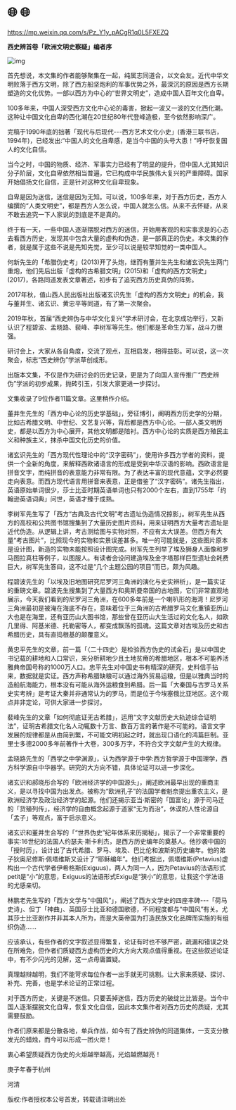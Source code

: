 
# 🌐  🌐

<https://mp.weixin.qq.com/s/Pz_Y1y_pACgR1q0L5FXEZQ>

**西史辨首卷「欧洲文明史察疑」编者序**

<div class="img-caption">

![img](./img/21-0.jpeg)

</div>

首先想说，本文集的作者能够聚集在一起，纯属志同道合，以文会友。近代中华文明败落于西方文明，除了西方船坚炮利的军事优势之外，最深沉的原因是西方长期塑造的文化优势。一部以西方为中心的“世界文明史”，造成中国人百年文化自卑。

100多年来，中国人深受西方文化中心论的毒害，掀起一波又一波的文化西化潮。这种让中国文化自卑的西化潮在20世纪80年代登峰造极，至今依然影响深广。

完稿于1990年底的拙著「现代与后现代-﻿-﻿-西方艺术文化小史」(香港三联书店，1994年)，已经发出:“中国人的文化自卑感，是当今中国的头号大患！”呼吁恢复国人的文化自信。

当今之时，中国的物质、经济、军事实力已经有了明显的提升，但中国人尤其知识分子阶层，文化自卑依然相当普遍，它已构成中华民族伟大复兴的严重障碍。国家开始倡扬文化自信，正是针对这种文化自卑现象。

自卑是因为迷信，迷信是因为无知。可以说，100多年来，对于西方历史，西方人编撰的“人类文明史”，都是西方人怎么说，中国人就怎么信。从来不去怀疑，从来不敢去追究一下人家说的到底是不是真的。

终于有一天，一些中国人逐渐摆脱对西方的迷信，开始用客观的和实事求是的心态去看西方历史，发现其中包含大量的虚构和伪造，是一部真正的伪史。本文集的作者，就是属于这些不说是先知先觉，至少可以说是较早知觉的一类中国人。

何新先生的「希腊伪史考」(2013)开了头炮，继而有董并生先生和诸玄识先生两门重炮，他们先后出版「虚构的古希腊文明」(2015)和「虚构的西方文明史」(2017)，各路同道发表文章著述，初步有了追究西方历史真伪的阵势。

2017年秋，值山西人民出版社出版诸玄识先生「虚构的西方文明史」的机会，我与董并生、诸玄识、黄忠平等同道，有了第一次聚会。

2019年秋，首届“西史辨伪与中华文化复兴”学术研讨会，在北京成功举行，又新认识了程碧波、孟晓路、裴峰、李树军等先生。他们都是革命生力军，战斗力很强。

研讨会上，大家从各自角度，交流了观点，互相启发，相得益彰。可以说，这一次聚会，标志“西史辨伪”学派草创成形。

出版本文集，不仅是作为研讨会的历史记录，更是为了向国人宣传推广“西史辨伪”学派的初步成果，抛砖引玉，引发大家更进一步探讨。

文集收录了9位作者11篇文章。这里稍作介绍。

董并生先生的「西方中心论的历史学基础」，旁征博引，阐明西方历史学的分期，比如古希腊文明、中世纪、文艺复兴等，背后都是西方中心论。一部人类文明历史，都是以西方为中心展开，其他文明都是陪衬。西方中心论的实质是西方殖民主义和种族主义，抹杀中国文化历史的价值。

诸玄识先生的「西方现代性理论中的“汉字密码”」，使用许多西方学者的资料，提供一个全新的角度，来解释西欧诸语言的形成是受到中华汉语的影响。西欧语言是拼音文字，而纯拼音的表意能力非常有限。为了表达丰富的现代意蕴，文字必然要走向表意。而西方现代语言用拼音来表意，正是借鉴了“汉字密码”。诸先生指出，英语原始单词很少，莎士比亚时期英语单词也只有2000个左右，直到1755年「约翰逊英语词典」问世，英语才臻于成熟。

李树军先生写了「西方“古典及古代文明”考古遗址伪造情况掠影」。树军先生从西方的高校和公共图书馆搜集到了大量历史图片资料，用来证明西方大量考古遗址是近代伪造。从逻辑上讲，考古测绘图与实物对照，不应有太大误差。但西方有大量“考古图片”，比照现今的实物和实景误差甚多。唯一的可能就是，这些图片原本是设计图，新造的实物未能按照设计图完成。树军先生列举了埃及狮身人面像和罗马图拉真柱等例子，以图服人。有读者会设问建造埃及金字塔那样巨型遗址会耗费巨大，树军先生答曰，这不过是“几个主题公园的项目”而已，颇为风趣。

程碧波先生的「以埃及旧地图研究尼罗河三角洲的演化与史实辨析」，是一篇实证的重磅文章。碧波先生搜集到了大量西方和奥斯曼帝国的古地图，它们非常直观地展示，今天我们看到的尼罗河三角洲，在600多年前是一个喇叭形的海湾！尼罗河三角洲最初是被淹在海底不存在，意味着位于三角洲的古希腊罗马文化重镇亚历山大也是在海里，还有亚历山大图书馆，那些曾在亚历山大生活过的文化名人，如欧几里得、阿基米德、托勒密等人，都变成飘荡的孤魂。这篇文章对古埃及历史和古希腊历史，具有直捣根基的颠覆意义。

黄忠平先生的文章，前一篇「〈二十四史〉是检验西方伪史的试金石」是以中国史书记载的耕地和人口常识，来分析耕地少且土地贫瘠的希腊地区，根本不可能养活雅典帝国号称的1000万人口。忠平先生对中国史书有精深的研究，史料信手拈来，数据就是实证。西方声称希腊缺粮可以通过海外贸易运粮，但是以雅典当时的造船航海能力，根本没有可能从海外运粮食到希腊。后一篇「大秦国与古罗马关系史实考辨」是考证大秦并非通常认为的罗马，而是位于今埃塞俄比亚地区。这个观点并非定论，可供大家进一步探讨。

裴峰先生的文章「如何彻底证无古希腊」，运用“文字文献历史大轨迹综合证明法”，证明古希腊文化名人动辄数十万言、数百万言的著作是不可能的。语言文字发展的规律都是从由简到繁，不可能文明初起之时，就出现口语化的鸿篇巨制。亚里士多德2000多年前著作十大卷，300多万字，不符合文字文献产生的大规律。

孟晓路先生的「西学之中学渊源」，认为西学源于中学:西方哲学源于中国理学，西方科学源自中华器学。研究的大方向不错，具体论证可以进一步深化。

诸玄识和郝晓彤合写的「欧洲经济学的中国源头」，阐述欧洲最早出现的重商主义，是以寻找中国为出发点。被称为“欧洲孔子”的法国学者魁奈提出重农主义，是欧洲经济学及政治经济学的起源。他们还揭示亚当·斯密的「国富论」源于司马迁的「货殖列传」，经济学的自由概念起源于道家“无为而治”，休谟的人性论源自「孟子」等观点，富于启示意义。

诸玄识和董并生合写的「“世界伪史”纪年体系来历揭秘」，揭示了一个非常重要的事实:16世纪的法国人约瑟夫·斯卡利杰，是西方历史编年的奠基人。他抄袭中国的「授时历」，设计出了古代希腊、罗马、埃及、巴比伦和波斯的历史编年。他的弟子狄奥尼修斯·佩塔维斯又设计了“耶稣编年”。他们考据出，佩塔维斯(Petavius)虚构出一个古代学者伊希格斯(Exiguus)，两人为同一人，因为Petavius的法语形式petit是“小”的意思，Exiguus的法语形式Exigu是“狭小”的意思，让我这个学法语的尤感亲切。

林鹏老先生写的「西方文学与“中国风”」，阐述了西方文学史的四座丰碑-﻿-﻿-「荷马史诗」、但丁「神曲」、英国莎士比亚和德国歌德，不同程度都与“中国风”有关。尤其莎士比亚剧作并非其本人所为，而是大英帝国为打造民族文化品牌而实施的有组织伪造&#x2026;&#x2026;

应该承认，有些作者的文字叙述显得繁复，论证有时也不够严密，疏漏和错误之处在所难免，但作者们质疑西方虚构历史的大方向大观点值得重视。在这些叙述论证中，有不少闪光的见解，这一点毋庸置疑。

真理越辩越明，我们不能苛求每位作者一出手就无可挑剔。让大家来质疑、探讨、补充、完善，也是学术论证的正常过程。

对于西方历史，关键是不迷信。只要丢掉迷信，西方历史的破绽比比皆是。当今中国人逐渐摆脱文化自卑，恢复文化自信，因此本文集作者对西方历史的质疑，尤其需要鼓励。

作者们原来都是分散各地，单兵作战，如今有了西史辨伪的同道集体，一支支分散发光的蜡烛，而今可以形成一团火炬！

衷心希望质疑西方伪史的火炬越举越高，光焰越燃越亮！

庚子年春于杭州

河清

版权:作者授权本公号首发，转载请注明出处

